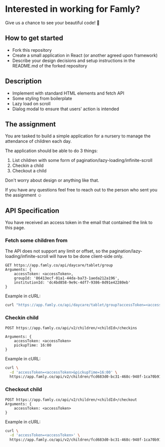 # Interested in working for Famly?

Give us a chance to see your beautiful code! 🤩

## How to get started
- Fork this repository
- Create a small application in React (or another agreed upon framework)
- Describe your design decisions and setup instructions in the README.md of the forked repository

## Description

- Implement with standard HTML elements and fetch API
- Some styling from boilerplate
- Lazy load on scroll 
- Dialog modal to ensure that users' action is intended

## The assignment
You are tasked to build a simple application for a nursery to manage the attendance of children each day.

The application should be able to do 3 things:
1. List children with some form of pagination/lazy-loading/infinite-scroll
2. Checkin a child
3. Checkout a child

Don't worry about design or anything like that.

If you have any questions feel free to reach out to the person who sent you the assignment ☺️

## API Specification

You have received an access token in the email that contained the link to this page.

### Fetch some children from

The API does not support any limit or offset, so the pagination/lazy-loading/infinite-scroll will have to be done client-side only.

```
GET https://app.famly.co/api/daycare/tablet/group
Arguments: {
	accessToken: <accessToken>,
	groupId: '86413ecf-01a1-44da-ba73-1aeda212a196',
	institutionId: 'dc4bd858-9e9c-4df7-9386-0d91e42280eb'
}
```

Example in cURL:

```bash
curl "https://app.famly.co/api/daycare/tablet/group?accessToken=<accessToken>&groupId=86413ecf-01a1-44da-ba73-1aeda212a196&institutionId=dc4bd858-9e9c-4df7-9386-0d91e42280eb"
```

### Checkin child
```
POST https://app.famly.co/api/v2/children/<childId>/checkins

Arguments: {
	accessToken: <accessToken>
	pickupTime: 16:00
}
```

Example in cURL:

```bash
curl \
  -d 'accessToken=<accessToken>&pickupTime=16:00' \
  https://app.famly.co/api/v2/children/fcd683d0-bc31-468c-948f-1ca70b91439d/checkins
```

### Checkout child
```
POST https://app.famly.co/api/v2/children/<childId>/checkout
Arguments: {
	accessToken: <accessToken>
}
```

Example in cURL:

```bash
curl \
  -d 'accessToken=<accessToken>' \
  https://app.famly.co/api/v2/children/fcd683d0-bc31-468c-948f-1ca70b91439d/checkout
```
